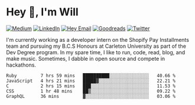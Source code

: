 # Hey 👋, I'm Will

<!-- --- Social Icons --- -->
[![Medium](https://img.shields.io/badge/Medium-3d3b36?style=flat&logo=Medium&logoColor=white&link=https://medium.com/@willrwang)](https://medium.com/@willrwang) 
[![LinkedIn](https://img.shields.io/badge/LinkedIn-blue?style=flat&logo=Linkedin&logoColor=white&link=https://www.linkedin.com/in/will-r-wang/)](https://www.linkedin.com/in/will-r-wang/) 
[![Hey Email](https://img.shields.io/badge/Hey-5522fa?style=flat&logo=Hey&logoColor=white&link=mailto:william.wang@hey.com)](mailto:william.wang@hey.com) 
[![Goodreads](https://img.shields.io/badge/Goodreads-9e7000?style=flat&logo=Goodreads&logoColor=white&link=http://goodreads.com/willrwang)](http://goodreads.com/willrwang)
[![Twitter](https://img.shields.io/badge/Twitter-1DA1F2?style=flat&logo=Twitter&logoColor=white&link=https://twitter.com/willrwang)](https://twitter.com/willrwang) 

<!-- --- About Me --- -->
I'm currently working as a developer intern on the Shopify Pay Installments team and pursuing my B.C.S Honours at Carleton University as part of the Dev Degree program. In my spare time, I like to run, code, read, blog, and make music. Sometimes, I dabble in open source and compete in hackathons.

<!--START_SECTION:waka-->
```text
Ruby         7 hrs 59 mins   ██████████░░░░░░░░░░░░░░░   40.66 % 
JavaScript   4 hrs 21 mins   █████▓░░░░░░░░░░░░░░░░░░░   22.21 % 
C            2 hrs 15 mins   ███░░░░░░░░░░░░░░░░░░░░░░   11.53 % 
CSS          1 hr 48 mins    ██▒░░░░░░░░░░░░░░░░░░░░░░   09.22 % 
GraphQL      36 mins         ▓░░░░░░░░░░░░░░░░░░░░░░░░   03.06 % 
```
<!--END_SECTION:waka-->

<!--
--- Tools and technologies: ---
```javascript
const will = {
    askMeAbout: ["ml", "web dev", "hackathons"],
    technologies:{
        backEnd: ["nodejs", "express", "python"],
        frontEnd: ["angular"],
        mobileApp: ["ionic","angular"],
        database: ["mongo","mySql"],
    },
}

--- Github Badge ---
```
[![Github](https://img.shields.io/badge/Github-Black?style=flat&logo=Github&logoColor=white&link=https://github.com/will-r-wang)](https://github.com/will-r-wang)

--- Premade Template ---
**will-r-wang/will-r-wang** is a ✨ _special_ ✨ repository because its `README.md` (this file) appears on your GitHub profile.

Here are some ideas to get you started:

- 🔭 I’m currently working on ...
- 🌱 I’m currently learning ...
- 👯 I’m looking to collaborate on ...
- 🤔 I’m looking for help with ...
- 💬 Ask me about ...
- 📫 How to reach me: ...
- 😄 Pronouns: ...
- ⚡ Fun fact: ...

--- Github Stats ---
![Will's Github Stats](https://github-readme-stats.vercel.app/api?username=will-r-wang&count_private=true&show_icons=true&theme=prussian)

--- Minimalist Design ---
## Find me around the 🌎
- Catching up with the latest on [Medium](https://medium.com/@willrwang) 📰
- Brushing up on development or reading for fun on [Goodreads](https://goodreads.com/willrwang)
- Sharing updates on [LinkedIn](https://www.linkedin.com/in/will-r-wang) and [Twitter](https://twitter.com/willrwang)

--- Visitor Tracking Badge ---
![](https://visitor-badge.glitch.me/badge?page_id=will-r-wang.will-r-wang)
-->
